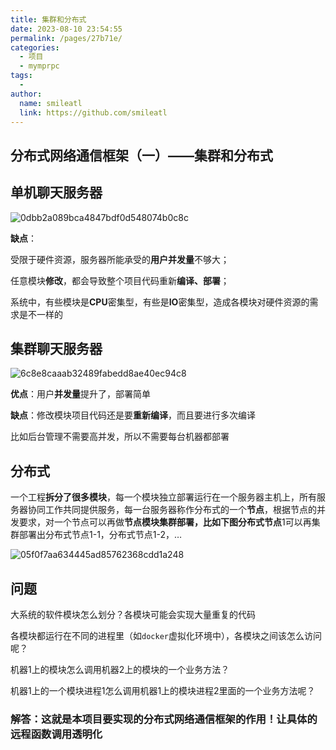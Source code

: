 ```yaml
---
title: 集群和分布式
date: 2023-08-10 23:54:55
permalink: /pages/27b71e/
categories:
  - 项目
  - mymprpc
tags:
  - 
author: 
  name: smileatl
  link: https://github.com/smileatl
---
```

## 分布式网络通信框架（一）——集群和分布式

## 单机聊天服务器

![0dbb2a089bca4847bdf0d548074b0c8c](/assets/0dbb2a089bca4847bdf0d548074b0c8c.png)

**缺点**：

受限于硬件资源，服务器所能承受的**用户并发量**不够大；

任意模块**修改**，都会导致整个项目代码重新**编译、部署**；

系统中，有些模块是**CPU**密集型，有些是**IO**密集型，造成各模块对硬件资源的需求是不一样的

## 集群聊天服务器

![6c8e8caaab32489fabedd8ae40ec94c8](/assets/6c8e8caaab32489fabedd8ae40ec94c8-1691331201245.png)

**优点**：用户**并发量**提升了，部署简单

**缺点**：修改模块项目代码还是要**重新编译**，而且要进行多次编译

比如后台管理不需要高并发，所以不需要每台机器都部署

## 分布式

一个工程**拆分了很多模块**，每一个模块独立部署运行在一个服务器主机上，所有服务器协同工作共同提供服务，每一台服务器称作分布式的一个**节点**，根据节点的并发要求，对一个节点可以再做**节点模块集群部署，比如下图分布式节点**1可以再集群部署出分布式节点1-1，分布式节点1-2，…

![05f0f7aa634445ad85762368cdd1a248](/assets/05f0f7aa634445ad85762368cdd1a248-1691331208911.png)

## 问题

大系统的软件模块怎么划分？各模块可能会实现大量重复的代码

各模块都运行在不同的进程里（如`docker`虚拟化环境中），各模块之间该怎么访问呢？

机器1上的模块怎么调用机器2上的模块的一个业务方法？

机器1上的一个模块进程1怎么调用机器1上的模块进程2里面的一个业务方法呢？

### 解答：这就是本项目要实现的分布式网络通信框架的作用！让具体的远程函数调用透明化
